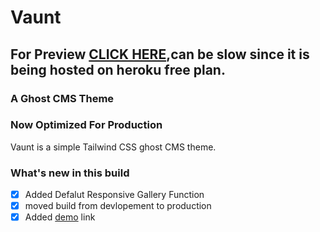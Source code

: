 ﻿# Vaunt

## For Preview [CLICK HERE](https://vaunt-kaustubha.herokuapp.com),can be slow since it is being hosted on heroku free plan. 
### A Ghost CMS Theme

### Now Optimized For Production

Vaunt is a simple Tailwind CSS ghost CMS theme.

### What's new in this build
- [x] Added Defalut Responsive Gallery Function
- [x] moved build from devlopement to production
- [x] Added [demo](https://vaunt-kaustubha.herokuapp.com) link 
